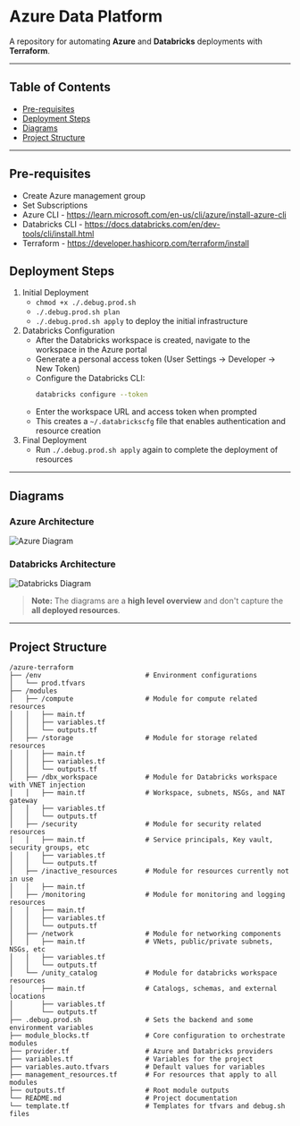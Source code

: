 # Azure Data Platform 

A repository for automating **Azure** and **Databricks** deployments with **Terraform**.

---

## Table of Contents

- [Pre-requisites](#pre-requisites)
- [Deployment Steps](#deployment-steps)
- [Diagrams](#diagrams)
- [Project Structure](#project-structure)

---

## Pre-requisites

- Create Azure management group
- Set Subscriptions
- Azure CLI - https://learn.microsoft.com/en-us/cli/azure/install-azure-cli
- Databricks CLI - https://docs.databricks.com/en/dev-tools/cli/install.html
- Terraform - https://developer.hashicorp.com/terraform/install

## Deployment Steps

1. Initial Deployment
   - `chmod +x ./.debug.prod.sh`
   - `./.debug.prod.sh plan`
   - `./.debug.prod.sh apply` to deploy the initial infrastructure
2. Databricks Configuration
   - After the Databricks workspace is created, navigate to the workspace in the Azure portal
   - Generate a personal access token (User Settings → Developer → New Token)
   - Configure the Databricks CLI:
     ```bash
     databricks configure --token
     ```
   - Enter the workspace URL and access token when prompted
   - This creates a `~/.databrickscfg` file that enables authentication and resource creation
3. Final Deployment
   - Run `./.debug.prod.sh apply` again to complete the deployment of resources

---

## Diagrams

### Azure Architecture

![Azure Diagram](assets/Azure_architecture.png)

### Databricks Architecture

![Databricks Diagram](assets/Databricks_architecture.png)

> **Note:** The diagrams are a **high level overview** and don't capture the **all deployed resources**.

---

## Project Structure

```
/azure-terraform
├── /env                          # Environment configurations
│   └── prod.tfvars               
├── /modules
│   ├── /compute                  # Module for compute related resources
│   │   ├── main.tf
│   │   ├── variables.tf
│   │   └── outputs.tf
│   ├── /storage                  # Module for storage related resources
│   │   ├── main.tf
│   │   ├── variables.tf
│   │   └── outputs.tf
│   ├── /dbx_workspace            # Module for Databricks workspace with VNET injection
│   │   ├── main.tf               # Workspace, subnets, NSGs, and NAT gateway
│   │   ├── variables.tf
│   │   └── outputs.tf
│   ├── /security                 # Module for security related resources
│   │   ├── main.tf               # Service principals, Key vault, security groups, etc
│   │   ├── variables.tf
│   │   └── outputs.tf
│   ├── /inactive_resources       # Module for resources currently not in use
│   │   ├── main.tf
│   ├── /monitoring               # Module for monitoring and logging resources
│   │   ├── main.tf
│   │   ├── variables.tf
│   │   └── outputs.tf
│   ├── /network                  # Module for networking components
│   │   ├── main.tf               # VNets, public/private subnets, NSGs, etc
│   │   ├── variables.tf
│   │   └── outputs.tf
│   └── /unity_catalog            # Module for databricks workspace resources
│       ├── main.tf               # Catalogs, schemas, and external locations
│       ├── variables.tf
│       └── outputs.tf
├── .debug.prod.sh                # Sets the backend and some environment variables
├── module_blocks.tf              # Core configuration to orchestrate modules
├── provider.tf                   # Azure and Databricks providers
├── variables.tf                  # Variables for the project
├── variables.auto.tfvars         # Default values for variables
├── management_resources.tf       # For resources that apply to all modules
├── outputs.tf                    # Root module outputs
└── README.md                     # Project documentation
└── template.tf                   # Templates for tfvars and debug.sh files

```
